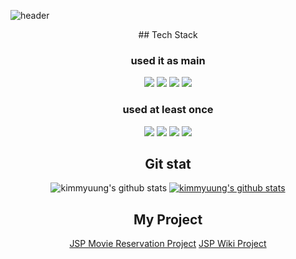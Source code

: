 

![header](https://capsule-render.vercel.app/api?type=waving&color=random&height=300&section=header&text=Kim-Myung-Ho&fontSize=90)

<div align="center">
## Tech Stack

### used it as main
<p align="center">
<img src="https://img.shields.io/badge/JAVA-007396?style=for-the-badge&logo=java&logoColor=white">
<img src="https://img.shields.io/badge/Spring-6DB33F?style=flat-square&logo=spring&logoColor=white"/>
<img src="https://img.shields.io/badge/MySQL-4479A1?style=flat-square&logo=mySQL&logoColor=white"/>
<img src="https://img.shields.io/badge/Bootstrap-7952B3?style=flat-square&logo=bootstrap&logoColor=white"/>

</p>

### used at least once
<p align="center">
  <img src="https://img.shields.io/badge/html-E34F26?style=for-the-badge&logo=Html5&logoColor=white">
  <img src="https://img.shields.io/badge/javascript-F7DF1E?style=for-the-badge&logo=javascript&logoColor=black">
  <img src="https://img.shields.io/badge/jQuery-0769AD?style=for-the-badge&logo=jQuery&logoColor=black">
  <img src="https://img.shields.io/badge/css-1572B6?style=for-the-badge&logo=css3&logoColor=white">

  </p>

## Git stat
![kimmyuung's github stats](https://github-readme-stats.vercel.app/api?username=kimmyuung&show_icons=true)
[![kimmyuung's github stats](https://github-readme-stats.vercel.app/api/top-langs/?username=kimmyuung&show_icons=true&hide_border=true&title_color=004386&icon_color=004386&layout=compact)](https://github.com/kimmyuung)

## My Project
<a href="https://github.com/kimmyuung/MoiveProject.git">JSP Movie Reservation Project</a>
<a href="https://github.com/kimmyuung/JSP-wiki.git"> JSP Wiki Project</a>
<!--
<a href="https://github.com/kimmyuung/springproject_animalhospital.git"> Spring Find Animal Hospital Project</a>
-->
</div>




<!--
**kimmyuung/kimmyuung** is a ✨ _special_ ✨ repository because its `README.md` (this file) appears on your GitHub profile.

Here are some ideas to get you started:

- 🔭 I’m currently working on ...
- 🌱 I’m currently learning ...
- 👯 I’m looking to collaborate on ...
- 🤔 I’m looking for help with ...
- 💬 Ask me about ...
- 📫 How to reach me: ...
- 😄 Pronouns: ...
- ⚡ Fun fact: ...
-->
